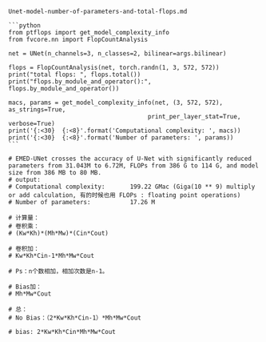 
    Unet-model-number-of-parameters-and-total-flops.md
    
    ```python
    from ptflops import get_model_complexity_info
    from fvcore.nn import FlopCountAnalysis 

    net = UNet(n_channels=3, n_classes=2, bilinear=args.bilinear)

    flops = FlopCountAnalysis(net, torch.randn(1, 3, 572, 572))
    print("total flops: ", flops.total())
    print("flops.by_module_and_operator():", flops.by_module_and_operator())

    macs, params = get_model_complexity_info(net, (3, 572, 572), as_strings=True,
                                           print_per_layer_stat=True, verbose=True)
    print('{:<30}  {:<8}'.format('Computational complexity: ', macs))
    print('{:<30}  {:<8}'.format('Number of parameters: ', params)) 
    ```

    # EMED-UNet crosses the accuracy of U-Net with significantly reduced parameters from 31.043M to 6.72M, FLOPs from 386 G to 114 G, and model size from 386 MB to 80 MB. 
    # output: 
    # Computational complexity:       199.22 GMac (Giga(10 ** 9) multiply or add calculation, 有的时候也用 FLOPs : floating point operations)
    # Number of parameters:           17.26 M 

    # 计算量：
    # 卷积乘：
    # (Kw*Kh)*(Mh*Mw)*(Cin*Cout)

    # 卷积加：
    # Kw*Kh*Cin-1*Mh*Mw*Cout

    # Ps：n个数相加，相加次数是n-1。

    # Bias加：
    # Mh*Mw*Cout

    # 总：
    # No Bias：（2*Kw*Kh*Cin-1）*Mh*Mw*Cout

    # bias: 2*Kw*Kh*Cin*Mh*Mw*Cout
